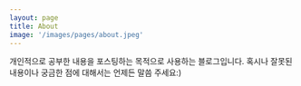 ```yaml
---
layout: page
title: About
image: '/images/pages/about.jpeg'
---
```


개인적으로 공부한 내용을 포스팅하는 목적으로 사용하는 블로그입니다. 혹시나 잘못된 내용이나 궁금한 점에 대해서는 언제든 말씀 주세요:)
